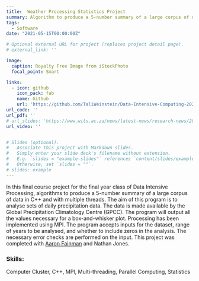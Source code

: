 ```yaml
---
title:  Weather Processing Statistics Project
summary: Algorithm to produce a 5-number summary of a large corpus of data in C++ and with multiple threads. 
tags:
  - Software
date: "2021-05-15T00:00:00Z"

# Optional external URL for project (replaces project detail page).
# external_link: ''

image:
  caption: Royalty Free Image from iStockPhoto
  focal_point: Smart

links:
  - icon: github
    icon_pack: fab
    name: Github
    url: 'https://github.com/TaliWeinstein/Data-Intensive-Computing-2021-Weather-Processing'
url_code: ''
url_pdf: ''
# url_slides: 'https://www.wits.ac.za/news/latest-news/research-news/2021/2021-11/eie-open-day-2021.html'
url_video: ''


# Slides (optional).
#   Associate this project with Markdown slides.
#   Simply enter your slide deck's filename without extension.
#   E.g. `slides = "example-slides"` references `content/slides/example-slides.md`.
#   Otherwise, set `slides = ""`.
# slides: example
---
```


In this final course project for the final year class of Data Intensive Processing, algorithms to produce a 5-number summary of a large corpus of data in C++ and with multiple threads. The aim of this program is to analyse sets of daily precipitation data. The data is made available by the Global Precipitation Climatology Centre (GPCC). The program will output all the values necessary for a box-and-whisker plot. Processing has been implemented using MPI. The program accepts inputs for the dataset, range of years to be analysed, and whether to include zeros in the analysis. The necessary error checks are performed on the input. This project was completed with [Aaron Fainman](https://www.linkedin.com/in/aaron-fainman/) and  Nathan Jones.


### Skills: 
Computer Cluster, C++, MPI, Multi-threading, Parallel Computing, Statistics